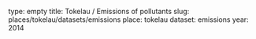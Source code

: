 type: empty
title: Tokelau / Emissions of pollutants
slug: places/tokelau/datasets/emissions
place: tokelau
dataset: emissions
year: 2014
